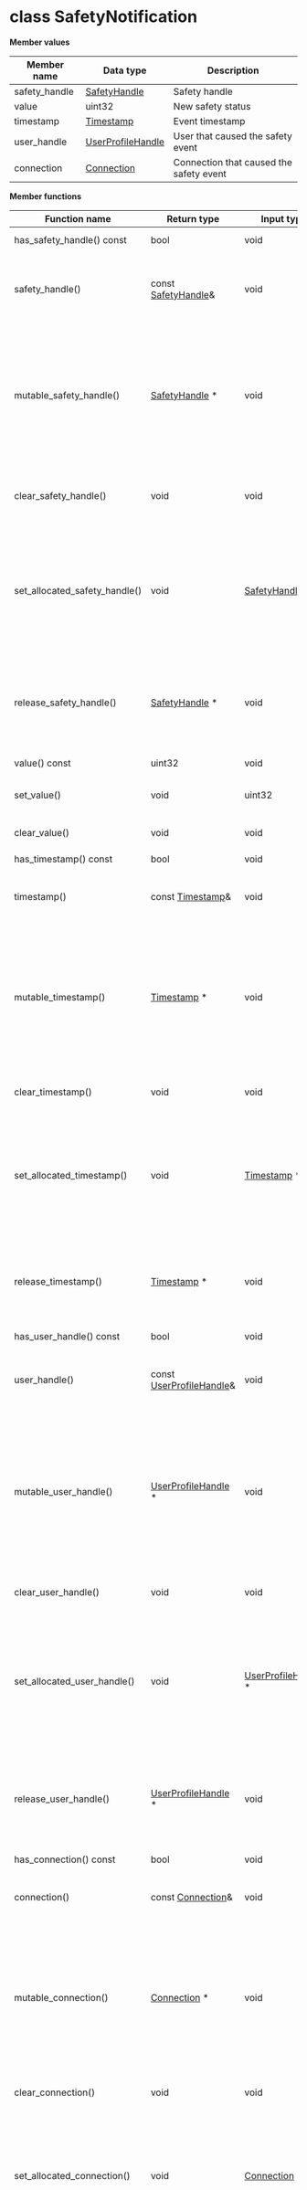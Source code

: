 # class SafetyNotification

 **Member values** 

|Member name|Data type|Description|
|-----------|---------|-----------|
|safety\_handle| [SafetyHandle](SafetyHandle.md#)|Safety handle|
|value|uint32|New safety status|
|timestamp| [Timestamp](Timestamp.md#)|Event timestamp|
|user\_handle| [UserProfileHandle](UserProfileHandle.md#)|User that caused the safety event|
|connection| [Connection](Connection.md#)|Connection that caused the safety event|

 **Member functions** 

|Function name|Return type|Input type|Description|
|-------------|-----------|----------|-----------|
|has\_safety\_handle\(\) const|bool|void|Returns true if safety\_handle is set.|
|safety\_handle\(\)|const [SafetyHandle](SafetyHandle.md#)&|void|Returns the current value of safety\_handle. If safety\_handle is not set, returns a [SafetyHandle](SafetyHandle.md#) with none of its fields set \(possibly safety\_handle::default\_instance\(\)\).|
|mutable\_safety\_handle\(\)| [SafetyHandle](SafetyHandle.md#) \*|void|Returns a pointer to the mutable [SafetyHandle](SafetyHandle.md#) object that stores the field's value. If the field was not set prior to the call, then the returned [SafetyHandle](SafetyHandle.md#) will have none of its fields set \(i.e. it will be identical to a newly-allocated [SafetyHandle](SafetyHandle.md#)\). After calling this, has\_safety\_handle\(\) will return true and safety\_handle\(\) will return a reference to the same instance of [SafetyHandle](SafetyHandle.md#).|
|clear\_safety\_handle\(\)|void|void|Clears the value of the field. After calling this, has\_safety\_handle\(\) will return false and safety\_handle\(\) will return the default value.|
|set\_allocated\_safety\_handle\(\)|void| [SafetyHandle](SafetyHandle.md#) \*|Sets the [SafetyHandle](SafetyHandle.md#) object to the field and frees the previous field value if it exists. If the [SafetyHandle](SafetyHandle.md#) pointer is not NULL, the message takes ownership of the allocated [SafetyHandle](SafetyHandle.md#) object and has\_ [SafetyHandle](SafetyHandle.md#)\(\) will return true. Otherwise, if the safety\_handle is NULL, the behavior is the same as calling clear\_safety\_handle\(\).|
|release\_safety\_handle\(\)| [SafetyHandle](SafetyHandle.md#) \*|void|Releases the ownership of the field and returns the pointer of the [SafetyHandle](SafetyHandle.md#) object. After calling this, caller takes the ownership of the allocated [SafetyHandle](SafetyHandle.md#) object, has\_safety\_handle\(\) will return false, and safety\_handle\(\) will return the default value.|
|value\(\) const|uint32|void|Returns the current value of value. If the value is not set, returns 0.|
|set\_value\(\)|void|uint32|Sets the value of value. After calling this, value\(\) will return value.|
|clear\_value\(\)|void|void|Clears the value of value. After calling this, value\(\) will return the empty string/empty bytes.|
|has\_timestamp\(\) const|bool|void|Returns true if timestamp is set.|
|timestamp\(\)|const [Timestamp](Timestamp.md#)&|void|Returns the current value of timestamp. If timestamp is not set, returns a [Timestamp](Timestamp.md#) with none of its fields set \(possibly timestamp::default\_instance\(\)\).|
|mutable\_timestamp\(\)| [Timestamp](Timestamp.md#) \*|void|Returns a pointer to the mutable [Timestamp](Timestamp.md#) object that stores the field's value. If the field was not set prior to the call, then the returned [Timestamp](Timestamp.md#) will have none of its fields set \(i.e. it will be identical to a newly-allocated [Timestamp](Timestamp.md#)\). After calling this, has\_timestamp\(\) will return true and timestamp\(\) will return a reference to the same instance of [Timestamp](Timestamp.md#).|
|clear\_timestamp\(\)|void|void|Clears the value of the field. After calling this, has\_timestamp\(\) will return false and timestamp\(\) will return the default value.|
|set\_allocated\_timestamp\(\)|void| [Timestamp](Timestamp.md#) \*|Sets the [Timestamp](Timestamp.md#) object to the field and frees the previous field value if it exists. If the [Timestamp](Timestamp.md#) pointer is not NULL, the message takes ownership of the allocated [Timestamp](Timestamp.md#) object and has\_ [Timestamp](Timestamp.md#)\(\) will return true. Otherwise, if the timestamp is NULL, the behavior is the same as calling clear\_timestamp\(\).|
|release\_timestamp\(\)| [Timestamp](Timestamp.md#) \*|void|Releases the ownership of the field and returns the pointer of the [Timestamp](Timestamp.md#) object. After calling this, caller takes the ownership of the allocated [Timestamp](Timestamp.md#) object, has\_timestamp\(\) will return false, and timestamp\(\) will return the default value.|
|has\_user\_handle\(\) const|bool|void|Returns true if user\_handle is set.|
|user\_handle\(\)|const [UserProfileHandle](UserProfileHandle.md#)&|void|Returns the current value of user\_handle. If user\_handle is not set, returns a [UserProfileHandle](UserProfileHandle.md#) with none of its fields set \(possibly user\_handle::default\_instance\(\)\).|
|mutable\_user\_handle\(\)| [UserProfileHandle](UserProfileHandle.md#) \*|void|Returns a pointer to the mutable [UserProfileHandle](UserProfileHandle.md#) object that stores the field's value. If the field was not set prior to the call, then the returned [UserProfileHandle](UserProfileHandle.md#) will have none of its fields set \(i.e. it will be identical to a newly-allocated [UserProfileHandle](UserProfileHandle.md#)\). After calling this, has\_user\_handle\(\) will return true and user\_handle\(\) will return a reference to the same instance of [UserProfileHandle](UserProfileHandle.md#).|
|clear\_user\_handle\(\)|void|void|Clears the value of the field. After calling this, has\_user\_handle\(\) will return false and user\_handle\(\) will return the default value.|
|set\_allocated\_user\_handle\(\)|void| [UserProfileHandle](UserProfileHandle.md#) \*|Sets the [UserProfileHandle](UserProfileHandle.md#) object to the field and frees the previous field value if it exists. If the [UserProfileHandle](UserProfileHandle.md#) pointer is not NULL, the message takes ownership of the allocated [UserProfileHandle](UserProfileHandle.md#) object and has\_ [UserProfileHandle](UserProfileHandle.md#)\(\) will return true. Otherwise, if the user\_handle is NULL, the behavior is the same as calling clear\_user\_handle\(\).|
|release\_user\_handle\(\)| [UserProfileHandle](UserProfileHandle.md#) \*|void|Releases the ownership of the field and returns the pointer of the [UserProfileHandle](UserProfileHandle.md#) object. After calling this, caller takes the ownership of the allocated [UserProfileHandle](UserProfileHandle.md#) object, has\_user\_handle\(\) will return false, and user\_handle\(\) will return the default value.|
|has\_connection\(\) const|bool|void|Returns true if connection is set.|
|connection\(\)|const [Connection](Connection.md#)&|void|Returns the current value of connection. If connection is not set, returns a [Connection](Connection.md#) with none of its fields set \(possibly connection::default\_instance\(\)\).|
|mutable\_connection\(\)| [Connection](Connection.md#) \*|void|Returns a pointer to the mutable [Connection](Connection.md#) object that stores the field's value. If the field was not set prior to the call, then the returned [Connection](Connection.md#) will have none of its fields set \(i.e. it will be identical to a newly-allocated [Connection](Connection.md#)\). After calling this, has\_connection\(\) will return true and connection\(\) will return a reference to the same instance of [Connection](Connection.md#).|
|clear\_connection\(\)|void|void|Clears the value of the field. After calling this, has\_connection\(\) will return false and connection\(\) will return the default value.|
|set\_allocated\_connection\(\)|void| [Connection](Connection.md#) \*|Sets the [Connection](Connection.md#) object to the field and frees the previous field value if it exists. If the [Connection](Connection.md#) pointer is not NULL, the message takes ownership of the allocated [Connection](Connection.md#) object and has\_ [Connection](Connection.md#)\(\) will return true. Otherwise, if the connection is NULL, the behavior is the same as calling clear\_connection\(\).|
|release\_connection\(\)| [Connection](Connection.md#) \*|void|Releases the ownership of the field and returns the pointer of the [Connection](Connection.md#) object. After calling this, caller takes the ownership of the allocated [Connection](Connection.md#) object, has\_connection\(\) will return false, and connection\(\) will return the default value.|

**Parent topic:** [Common \(C++\)](../../summary_pages/Common.md)


